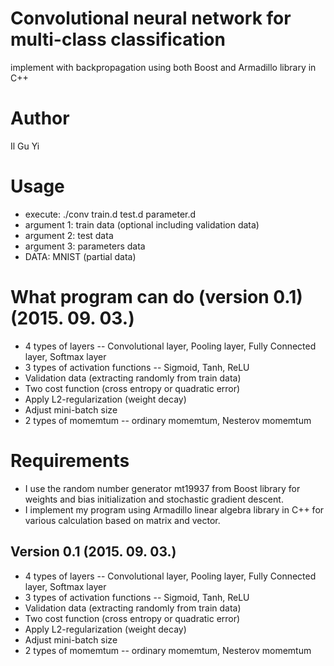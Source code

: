 # Convolutional neural network for multi-class classification
implement with backpropagation using both Boost and Armadillo library in C++

# Author
Il Gu Yi


# Usage
- execute: ./conv train.d test.d parameter.d
- argument 1: train data (optional including validation data)
- argument 2: test data
- argument 3: parameters data
- DATA: MNIST (partial data) 


# What program can do (version 0.1) (2015. 09. 03.)
- 4 types of layers
-- Convolutional layer, Pooling layer, Fully Connected layer, Softmax layer
- 3 types of activation functions
-- Sigmoid, Tanh, ReLU
- Validation data (extracting randomly from train data)
- Two cost function (cross entropy or quadratic error)
- Apply L2-regularization (weight decay)
- Adjust mini-batch size
- 2 types of momemtum
-- ordinary momemtum, Nesterov momemtum


# Requirements
- I use the random number generator mt19937 from Boost library
for weights and bias initialization and stochastic gradient descent.
- I implement my program using Armadillo linear algebra library in C++
for various calculation based on matrix and vector.


## Version 0.1 (2015. 09. 03.)
- 4 types of layers
-- Convolutional layer, Pooling layer, Fully Connected layer, Softmax layer
- 3 types of activation functions
-- Sigmoid, Tanh, ReLU
- Validation data (extracting randomly from train data)
- Two cost function (cross entropy or quadratic error)
- Apply L2-regularization (weight decay)
- Adjust mini-batch size
- 2 types of momemtum
-- ordinary momemtum, Nesterov momemtum


